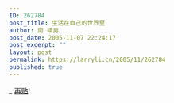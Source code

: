 ```yaml
---
ID: 262784
post_title: 生活在自己的世界里
author: 南 靖男
post_date: 2005-11-07 22:24:17
post_excerpt: ""
layout: post
permalink: https://larryli.cn/2005/11/262784
published: true
---
```

*_* <a href="/2004/07/17/262519">再贴</a>!